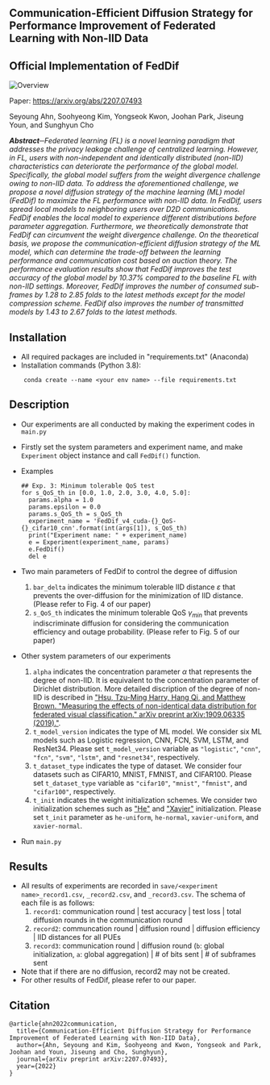 ## Communication-Efficient Diffusion Strategy for Performance Improvement of Federated Learning with Non-IID Data

## Official Implementation of FedDif
![Overview](https://github.com/seyoungahn/JSAC_FedDif/blob/main/FedDif_overview.png "Overview of FedDif")

Paper: https://arxiv.org/abs/2207.07493

Seyoung Ahn, Soohyeong Kim, Yongseok Kwon, Joohan Park, Jiseung Youn, and Sunghyun Cho

***Abstract**─Federated learning (FL) is a novel learning paradigm that addresses the privacy leakage challenge of centralized learning. However, in FL, users with non-independent and identically distributed (non-IID) characteristics can deteriorate the performance of the global model. Specifically, the global model suffers from the weight divergence challenge owing to non-IID data. To address the aforementioned challenge, we propose a novel diffusion strategy of the machine learning (ML) model (FedDif) to maximize the FL performance with non-IID data. In FedDif, users spread local models to neighboring users over D2D communications. FedDif enables the local model to experience different distributions before parameter aggregation. Furthermore, we theoretically demonstrate that FedDif can circumvent the weight divergence challenge. On the theoretical basis, we propose the communication-efficient diffusion strategy of the ML model, which can determine the trade-off between the learning performance and communication cost based on auction theory. The performance evaluation results show that FedDif improves the test accuracy of the global model by 10.37% compared to the baseline FL with non-IID settings. Moreover, FedDif improves the number of consumed sub-frames by 1.28 to 2.85 folds to the latest methods except for the model compression scheme. FedDif also improves the number of transmitted models by 1.43 to 2.67 folds to the latest methods.*

## Installation
* All required packages are included in "requirements.txt" (Anaconda)
* Installation commands (Python 3.8):
```
    conda create --name <your env name> --file requirements.txt
```

## Description
* Our experiments are all conducted by making the experiment codes in `main.py`
* Firstly set the system parameters and experiment name, and make `Experiment` object instance and call `FedDif()` function.
* Examples
  ```
  ## Exp. 3: Minimum tolerable QoS test
  for s_QoS_th in [0.0, 1.0, 2.0, 3.0, 4.0, 5.0]:
    params.alpha = 1.0
    params.epsilon = 0.0
    params.s_QoS_th = s_QoS_th
    experiment_name = 'FedDif_v4_cuda-{}_QoS-{}_cifar10_cnn'.format(int(args[1]), s_QoS_th)
    print("Experiment name: " + experiment_name)
    e = Experiment(experiment_name, params)
    e.FedDif()
    del e
  ```
* Two main parameters of FedDif to control the degree of diffusion
  1. `bar_delta` indicates the minimum tolerable IID distance $\varepsilon$ that prevents the over-diffusion for the minimization of IID distance. (Please refer to Fig. 4 of our paper)
  2. `s_QoS_th` indicates the minimum tolerable QoS $\gamma_{min}$ that prevents indiscriminate diffusion for considering the communication efficiency and outage probability. (Please refer to Fig. 5 of our paper)

* Other system parameters of our experiments
  1. `alpha` indicates the concentration parameter $\alpha$ that represents the degree of non-IID. It is equivalent to the concentration parameter of Dirichlet distribution. More detailed discription of the degree of non-IID is described in ["Hsu, Tzu-Ming Harry, Hang Qi, and Matthew Brown. "Measuring the effects of non-identical data distribution for federated visual classification." arXiv preprint arXiv:1909.06335 (2019)."](https://arxiv.org/abs/1909.06335).
  2. `t_model_version` indicates the type of ML model. We consider six ML models such as Logistic regression, CNN, FCN, SVM, LSTM, and ResNet34. Please set `t_model_version` variable as `"logistic"`, `"cnn"`, `"fcn"`, `"svm"`, `"lstm"`, and `"resnet34"`, respectively.
  3. `t_dataset_type` indicates the type of dataset. We consider four datasets such as CIFAR10, MNIST, FMNIST, and CIFAR100. Please set `t_dataset_type` variable as `"cifar10"`, `"mnist"`, `"fmnist"`, and `"cifar100"`, respectively.
  4. `t_init` indicates the weight initialization schemes. We consider two initialization schemes such as ["He"](https://openaccess.thecvf.com/content_iccv_2015/html/He_Delving_Deep_into_ICCV_2015_paper.html) and ["Xavier"](http://proceedings.mlr.press/v9/glorot10a) initialization. Please set `t_init` parameter as `he-uniform`, `he-normal`, `xavier-uniform`, and `xavier-normal`.

* Run ``main.py``

## Results
* All results of experiments are recorded in `save/<experiment name>_record1.csv`, `_record2.csv`, and `_record3.csv`. The schema of each file is as follows:
  1. `record1`: communication round | test accuracy | test loss | total diffusion rounds in the communication round
  2. `record2`: communcation round | diffusion round | diffusion efficiency | IID distances for all PUEs
  3. `record3`: communication round | diffusion round (`b`: global initialization, `a`: global aggregation) | # of bits sent | # of subframes sent
* Note that if there are no diffusion, record2 may not be created.
* For other results of FedDif, please refer to our paper.

## Citation
```
@article{ahn2022communication,
  title={Communication-Efficient Diffusion Strategy for Performance Improvement of Federated Learning with Non-IID Data},
  author={Ahn, Seyoung and Kim, Soohyeong and Kwon, Yongseok and Park, Joohan and Youn, Jiseung and Cho, Sunghyun},
  journal={arXiv preprint arXiv:2207.07493},
  year={2022}
}
```

